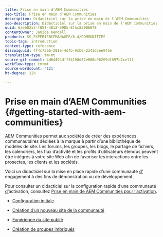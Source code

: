 ```yaml
---
title: Prise en main d’AEM Communities
seo-title: Prise en main d’AEM Communities
description: Didacticiel sur la prise en main de l’AEM Communities
seo-description: Didacticiel sur la prise en main de l’AEM Communities
uuid: 6aeb8253-f85f-4812-9985-8fbc83006078
contentOwner: Janice Kendall
products: SG_EXPERIENCEMANAGER/6.4/COMMUNITIES
topic-tags: introduction
content-type: reference
discoiquuid: 4f4c73eb-281e-4dfb-9cb0-2341d5ee94ae
translation-type: tm+mt
source-git-commit: 4d64494dff34108d32e060a96209df697b2ce11f
workflow-type: tm+mt
source-wordcount: '121'
ht-degree: 12%

---
```



# Prise en main d’AEM Communities {#getting-started-with-aem-communities}

AEM Communities permet aux sociétés de créer des expériences communautaires dédiées à la marque à partir d’une bibliothèque de modèles de site. Les forums, les groupes, les blogs, le partage de fichiers, les calendriers, les flux d’activité et les profils d’utilisateurs étendus peuvent être intégrés à votre site Web afin de favoriser les interactions entre les prosectes, les clients et les sociétés.

Voici un didacticiel sur la mise en place rapide d&#39;une communauté [d&#39;](overview.md#engagement-community) engagement à des fins de démonstration ou de développement.

Pour consulter un didacticiel sur la configuration rapide d’une communauté [d’](overview.md#enablement-community)activation, consultez [Prise en main de AEM Communities pour l’activation](getting-started-enablement.md).

* [Configuration initiale](setup.md)

* [Création d’un nouveau site de la communauté](create-site.md)

* [Expérience du site publié](published-site.md)

* [Création de groupes imbriqués](nested-groups.md)

